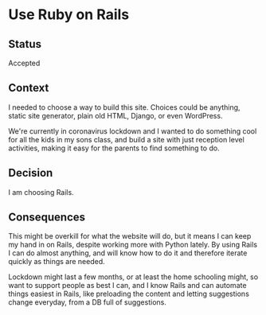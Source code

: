 # Use Ruby on Rails

## Status

Accepted

## Context

I needed to choose a way to build this site. Choices could be anything, static site generator, plain old HTML, Django, or even WordPress.

We're currently in coronavirus lockdown and I wanted to do something cool for all the kids in my sons class, and build a site with just reception level activities, making it easy for the parents to find something to do.

## Decision

I am choosing Rails.

## Consequences

This might be overkill for what the website will do, but it means I can keep my hand in on Rails, despite working more with Python lately. By using Rails I can do almost anything, and will know how to do it and therefore iterate quickly as things are needed.

Lockdown might last a few months, or at least the home schooling might, so want to support people as best I can, and I know Rails and can automate things easiest in Rails, like preloading the content and letting suggestions change everyday, from a DB full of suggestions.
